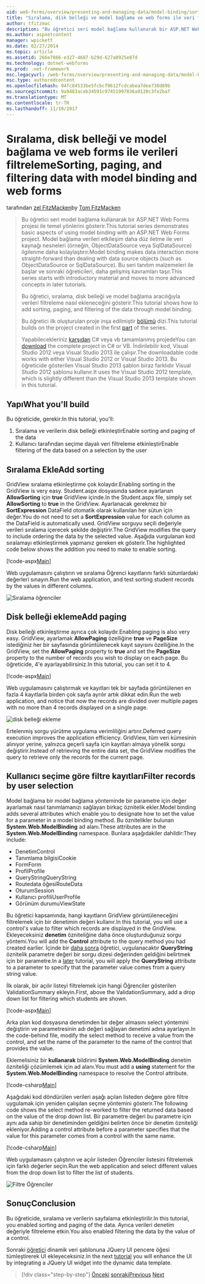 ```yaml
---
uid: web-forms/overview/presenting-and-managing-data/model-binding/sorting-paging-and-filtering-data
title: "Sıralama, disk belleği ve model bağlama ve web forms ile veri filtreleme | Microsoft Docs"
author: tfitzmac
description: "Bu öğretici seri model bağlama kullanarak bir ASP.NET Web Forms projesi ile temel yönlerini gösterir. Model bağlama verileri etkileşim daha fazla düz - sağlar..."
ms.author: aspnetcontent
manager: wpickett
ms.date: 02/27/2014
ms.topic: article
ms.assetid: 266e7866-e327-4687-b29d-627a0925e87d
ms.technology: dotnet-webforms
ms.prod: .net-framework
msc.legacyurl: /web-forms/overview/presenting-and-managing-data/model-binding/sorting-paging-and-filtering-data
msc.type: authoredcontent
ms.openlocfilehash: 94fc84533be5fcbcf0612fcdcabea7dee738d89b
ms.sourcegitcommit: 9a9483aceb34591c97451997036a9120c3fe2baf
ms.translationtype: MT
ms.contentlocale: tr-TR
ms.lasthandoff: 11/10/2017
---
```

<a name="sorting-paging-and-filtering-data-with-model-binding-and-web-forms"></a><span data-ttu-id="195ab-104">Sıralama, disk belleği ve model bağlama ve web forms ile verileri filtreleme</span><span class="sxs-lookup"><span data-stu-id="195ab-104">Sorting, paging, and filtering data with model binding and web forms</span></span>
====================
<span data-ttu-id="195ab-105">tarafından [zel FitzMacken](https://github.com/tfitzmac)</span><span class="sxs-lookup"><span data-stu-id="195ab-105">by [Tom FitzMacken](https://github.com/tfitzmac)</span></span>

> <span data-ttu-id="195ab-106">Bu öğretici seri model bağlama kullanarak bir ASP.NET Web Forms projesi ile temel yönlerini gösterir.</span><span class="sxs-lookup"><span data-stu-id="195ab-106">This tutorial series demonstrates basic aspects of using model binding with an ASP.NET Web Forms project.</span></span> <span data-ttu-id="195ab-107">Model bağlama verileri etkileşim daha düz iletme ile veri kaynağı nesneleri (örneğin, ObjectDataSource veya SqlDataSource) ilgilenme daha kolaylaştırır.</span><span class="sxs-lookup"><span data-stu-id="195ab-107">Model binding makes data interaction more straight-forward than dealing with data source objects (such as ObjectDataSource or SqlDataSource).</span></span> <span data-ttu-id="195ab-108">Bu seri tanıtım malzemeleri ile başlar ve sonraki öğreticileri, daha gelişmiş kavramları taşır.</span><span class="sxs-lookup"><span data-stu-id="195ab-108">This series starts with introductory material and moves to more advanced concepts in later tutorials.</span></span>
> 
> <span data-ttu-id="195ab-109">Bu öğretici, sıralama, disk belleği ve model bağlama aracılığıyla verileri filtreleme nasıl ekleneceğini gösterir.</span><span class="sxs-lookup"><span data-stu-id="195ab-109">This tutorial shows how to add sorting, paging, and filtering of the data through model binding.</span></span>
> 
> <span data-ttu-id="195ab-110">Bu öğretici ilk oluşturulan proje inşa edilmiştir [bölümü](retrieving-data.md) dizi.</span><span class="sxs-lookup"><span data-stu-id="195ab-110">This tutorial builds on the project created in the first [part](retrieving-data.md) of the series.</span></span>
> 
> <span data-ttu-id="195ab-111">Yapabilecekleriniz [karşıdan](https://go.microsoft.com/fwlink/?LinkId=286116) C# veya vb tamamlanmış projede</span><span class="sxs-lookup"><span data-stu-id="195ab-111">You can [download](https://go.microsoft.com/fwlink/?LinkId=286116) the complete project in C# or VB.</span></span> <span data-ttu-id="195ab-112">İndirilebilir kod, Visual Studio 2012 veya Visual Studio 2013 ile çalışır.</span><span class="sxs-lookup"><span data-stu-id="195ab-112">The downloadable code works with either Visual Studio 2012 or Visual Studio 2013.</span></span> <span data-ttu-id="195ab-113">Bu öğreticide gösterilen Visual Studio 2013 şablon biraz farklıdır Visual Studio 2012 şablonu kullanır.</span><span class="sxs-lookup"><span data-stu-id="195ab-113">It uses the Visual Studio 2012 template, which is slightly different than the Visual Studio 2013 template shown in this tutorial.</span></span>


## <a name="what-youll-build"></a><span data-ttu-id="195ab-114">Yapı</span><span class="sxs-lookup"><span data-stu-id="195ab-114">What you'll build</span></span>

<span data-ttu-id="195ab-115">Bu öğreticide, gerekir:</span><span class="sxs-lookup"><span data-stu-id="195ab-115">In this tutorial, you'll:</span></span>

1. <span data-ttu-id="195ab-116">Sıralama ve verilerin disk belleği etkinleştir</span><span class="sxs-lookup"><span data-stu-id="195ab-116">Enable sorting and paging of the data</span></span>
2. <span data-ttu-id="195ab-117">Kullanıcı tarafından seçime dayalı veri filtreleme etkinleştir</span><span class="sxs-lookup"><span data-stu-id="195ab-117">Enable filtering of the data based on a selection by the user</span></span>

## <a name="add-sorting"></a><span data-ttu-id="195ab-118">Sıralama Ekle</span><span class="sxs-lookup"><span data-stu-id="195ab-118">Add sorting</span></span>

<span data-ttu-id="195ab-119">GridView sıralama etkinleştirme çok kolaydır.</span><span class="sxs-lookup"><span data-stu-id="195ab-119">Enabling sorting in the GridView is very easy.</span></span> <span data-ttu-id="195ab-120">Student.aspx dosyasında sadece ayarlanan **AllowSorting** için **true** GridView içinde.</span><span class="sxs-lookup"><span data-stu-id="195ab-120">In the Student.aspx file, simply set **AllowSorting** to **true** in the GridView.</span></span> <span data-ttu-id="195ab-121">Ayarlanacak gerekmez bir **SortExpression** DataField otomatik olarak kullanılan her sütun için değer.</span><span class="sxs-lookup"><span data-stu-id="195ab-121">You do not need to set a **SortExpression** value for each column as the DataField is automatically used.</span></span> <span data-ttu-id="195ab-122">GridView sorguyu seçili değeriyle verileri sıralama içerecek şekilde değiştirir.</span><span class="sxs-lookup"><span data-stu-id="195ab-122">The GridView modifies the query to include ordering the data by the selected value.</span></span> <span data-ttu-id="195ab-123">Aşağıda vurgulanan kod sıralamayı etkinleştirmek yapmanız gereken ek gösterir.</span><span class="sxs-lookup"><span data-stu-id="195ab-123">The highlighted code below shows the addition you need to make to enable sorting.</span></span>

[!code-aspx[Main](sorting-paging-and-filtering-data/samples/sample1.aspx?highlight=5)]

<span data-ttu-id="195ab-124">Web uygulamasını çalıştırın ve sıralama Öğrenci kayıtlarını farklı sütunlardaki değerleri sınayın.</span><span class="sxs-lookup"><span data-stu-id="195ab-124">Run the web application, and test sorting student records by the values in different columns.</span></span>

![Sıralama öğrenciler](sorting-paging-and-filtering-data/_static/image2.png)

## <a name="add-paging"></a><span data-ttu-id="195ab-126">Disk belleği ekleme</span><span class="sxs-lookup"><span data-stu-id="195ab-126">Add paging</span></span>

<span data-ttu-id="195ab-127">Disk belleği etkinleştirme ayrıca çok kolaydır.</span><span class="sxs-lookup"><span data-stu-id="195ab-127">Enabling paging is also very easy.</span></span> <span data-ttu-id="195ab-128">GridView, ayarlamak **AllowPaging** özelliğine **true** ve **PageSize** istediğiniz her bir sayfasında görüntülenecek kayıt sayısını özelliğine.</span><span class="sxs-lookup"><span data-stu-id="195ab-128">In the GridView, set the **AllowPaging** property to **true** and set the **PageSize** property to the number of records you wish to display on each page.</span></span> <span data-ttu-id="195ab-129">Bu öğreticide, 4'e ayarlayabilirsiniz.</span><span class="sxs-lookup"><span data-stu-id="195ab-129">In this tutorial, you can set it to 4.</span></span>

[!code-aspx[Main](sorting-paging-and-filtering-data/samples/sample2.aspx?highlight=5)]

<span data-ttu-id="195ab-130">Web uygulamasını çalıştırmak ve kayıtları tek bir sayfada görüntülenen en fazla 4 kayıtlarla birden çok sayfa ayrılır artık dikkat edin.</span><span class="sxs-lookup"><span data-stu-id="195ab-130">Run the web application, and notice that now the records are divided over multiple pages with no more than 4 records displayed on a single page.</span></span>

![disk belleği ekleme](sorting-paging-and-filtering-data/_static/image4.png)

<span data-ttu-id="195ab-132">Ertelenmiş sorgu yürütme uygulama verimliliğini artırır.</span><span class="sxs-lookup"><span data-stu-id="195ab-132">Deferred query execution improves the application efficiency.</span></span> <span data-ttu-id="195ab-133">GridView, tüm veri kümesinin alınıyor yerine, yalnızca geçerli sayfa için kayıtları almaya yönelik sorgu değiştirir.</span><span class="sxs-lookup"><span data-stu-id="195ab-133">Instead of retrieving the entire data set, the GridView modifies the query to retrieve only the records for the current page.</span></span>

## <a name="filter-records-by-user-selection"></a><span data-ttu-id="195ab-134">Kullanıcı seçime göre filtre kayıtları</span><span class="sxs-lookup"><span data-stu-id="195ab-134">Filter records by user selection</span></span>

<span data-ttu-id="195ab-135">Model bağlama bir model bağlama yönteminde bir parametre için değer ayarlamak nasıl tanımlamanızı sağlayan birkaç öznitelik ekler.</span><span class="sxs-lookup"><span data-stu-id="195ab-135">Model binding adds several attributes which enable you to designate how to set the value for a parameter in a model binding method.</span></span> <span data-ttu-id="195ab-136">Bu öznitelikler bulunan **System.Web.ModelBinding** ad alanı.</span><span class="sxs-lookup"><span data-stu-id="195ab-136">These attributes are in the **System.Web.ModelBinding** namespace.</span></span> <span data-ttu-id="195ab-137">Bunlara aşağıdakiler dahildir:</span><span class="sxs-lookup"><span data-stu-id="195ab-137">They include:</span></span>

- <span data-ttu-id="195ab-138">Denetim</span><span class="sxs-lookup"><span data-stu-id="195ab-138">Control</span></span>
- <span data-ttu-id="195ab-139">Tanımlama bilgisi</span><span class="sxs-lookup"><span data-stu-id="195ab-139">Cookie</span></span>
- <span data-ttu-id="195ab-140">Form</span><span class="sxs-lookup"><span data-stu-id="195ab-140">Form</span></span>
- <span data-ttu-id="195ab-141">Profil</span><span class="sxs-lookup"><span data-stu-id="195ab-141">Profile</span></span>
- <span data-ttu-id="195ab-142">QueryString</span><span class="sxs-lookup"><span data-stu-id="195ab-142">QueryString</span></span>
- <span data-ttu-id="195ab-143">Routedata öğesi</span><span class="sxs-lookup"><span data-stu-id="195ab-143">RouteData</span></span>
- <span data-ttu-id="195ab-144">Oturum</span><span class="sxs-lookup"><span data-stu-id="195ab-144">Session</span></span>
- <span data-ttu-id="195ab-145">Kullanıcı profili</span><span class="sxs-lookup"><span data-stu-id="195ab-145">UserProfile</span></span>
- <span data-ttu-id="195ab-146">Görünüm durumu</span><span class="sxs-lookup"><span data-stu-id="195ab-146">ViewState</span></span>

<span data-ttu-id="195ab-147">Bu öğretici kapsamında, hangi kayıtların GridView görüntüleneceğini filtrelemek için bir denetimin değeri kullanır.</span><span class="sxs-lookup"><span data-stu-id="195ab-147">In this tutorial, you will use a control's value to filter which records are displayed in the GridView.</span></span> <span data-ttu-id="195ab-148">Ekleyeceksiniz **denetim** özniteliğine daha önce oluşturduğunuz sorgu yöntemi.</span><span class="sxs-lookup"><span data-stu-id="195ab-148">You will add the **Control** attribute to the query method you had created earlier.</span></span> <span data-ttu-id="195ab-149">İçinde bir [daha sonra](using-query-string-values-to-retrieve-data.md) öğretici, uygulanacaktır **QueryString** öznitelik parametre değeri bir sorgu dizesi değerinden geldiğini belirtmek için bir parametre.</span><span class="sxs-lookup"><span data-stu-id="195ab-149">In a [later](using-query-string-values-to-retrieve-data.md) tutorial, you will apply the **QueryString** attribute to a parameter to specify that the parameter value comes from a query string value.</span></span>

<span data-ttu-id="195ab-150">İlk olarak, bir açılır listeyi filtrelemek için hangi Öğrenciler gösterilen ValidationSummary ekleyin.</span><span class="sxs-lookup"><span data-stu-id="195ab-150">First, above the ValidationSummary, add a drop down list for filtering which students are shown.</span></span>

[!code-aspx[Main](sorting-paging-and-filtering-data/samples/sample3.aspx?highlight=3-11)]

<span data-ttu-id="195ab-151">Arka plan kod dosyasına denetimden bir değer almasını select yöntemini değiştirin ve parametresinin adı değeri sağlayan denetimi adına ayarlayın.</span><span class="sxs-lookup"><span data-stu-id="195ab-151">In the code-behind file, modify the select method to receive a value from the control, and set the name of the parameter to the name of the control that provides the value.</span></span>

<span data-ttu-id="195ab-152">Eklemelisiniz bir **kullanarak** bildirimi **System.Web.ModelBinding** denetim özniteliği çözümlemek için ad alanı.</span><span class="sxs-lookup"><span data-stu-id="195ab-152">You must add a **using** statement for the **System.Web.ModelBinding** namespace to resolve the Control attribute.</span></span>

[!code-csharp[Main](sorting-paging-and-filtering-data/samples/sample4.cs)]

<span data-ttu-id="195ab-153">Aşağıdaki kod döndürülen verileri aşağı açılan listeden değere göre filtre uygulamak için yeniden çalışılan seçme yöntemini gösterir.</span><span class="sxs-lookup"><span data-stu-id="195ab-153">The following code shows the select method re-worked to filter the returned data based on the value of the drop down list.</span></span> <span data-ttu-id="195ab-154">Bir parametre değeri bu parametre için aynı ada sahip bir denetiminden geldiğini belirten önce bir denetim özniteliği ekleniyor.</span><span class="sxs-lookup"><span data-stu-id="195ab-154">Adding a control attribute before a parameter specifies that the value for this parameter comes from a control with the same name.</span></span>

[!code-csharp[Main](sorting-paging-and-filtering-data/samples/sample5.cs)]

<span data-ttu-id="195ab-155">Web uygulamasını çalıştırın ve açılır listeden Öğrenciler listesini filtrelemek için farklı değerler seçin.</span><span class="sxs-lookup"><span data-stu-id="195ab-155">Run the web application and select different values from the drop down list to filter the list of students.</span></span>

![Filtre Öğrenciler](sorting-paging-and-filtering-data/_static/image6.png)

## <a name="conclusion"></a><span data-ttu-id="195ab-157">Sonuç</span><span class="sxs-lookup"><span data-stu-id="195ab-157">Conclusion</span></span>

<span data-ttu-id="195ab-158">Bu öğreticide, sıralama ve verilerin sayfalama etkinleştirilir.</span><span class="sxs-lookup"><span data-stu-id="195ab-158">In this tutorial, you enabled sorting and paging of the data.</span></span> <span data-ttu-id="195ab-159">Ayrıca verileri denetim değeriyle filtreleme etkin.</span><span class="sxs-lookup"><span data-stu-id="195ab-159">You also enabled filtering the data by the value of a control.</span></span>

<span data-ttu-id="195ab-160">Sonraki [öğretici](integrating-jquery-ui.md) dinamik veri şablonuna JQuery UI pencere öğesi tümleştirerek UI ekleyeceksiniz.</span><span class="sxs-lookup"><span data-stu-id="195ab-160">In the next [tutorial](integrating-jquery-ui.md) you will enhance the UI by integrating a JQuery UI widget into the dynamic data template.</span></span>

>[!div class="step-by-step"]
<span data-ttu-id="195ab-161">[Önceki](updating-deleting-and-creating-data.md)
[sonraki](integrating-jquery-ui.md)</span><span class="sxs-lookup"><span data-stu-id="195ab-161">[Previous](updating-deleting-and-creating-data.md)
[Next](integrating-jquery-ui.md)</span></span>

